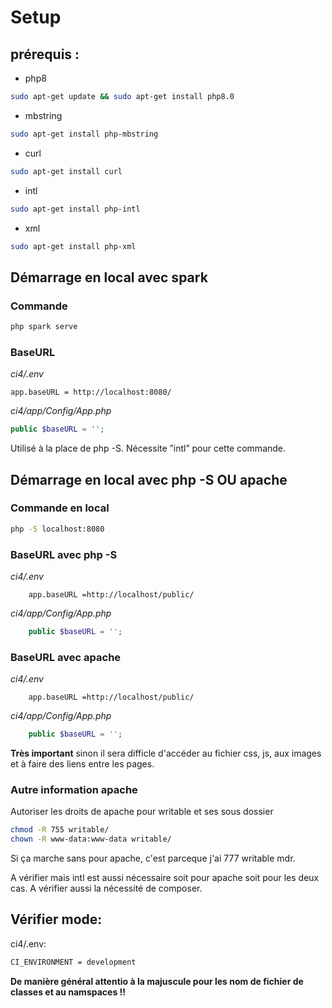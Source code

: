 # Setup

## prérequis :
- php8 
```bash
sudo apt-get update && sudo apt-get install php8.0
```
- mbstring 
```bash
sudo apt-get install php-mbstring
```
- curl
```bash
sudo apt-get install curl
```
- intl
```bash
sudo apt-get install php-intl
```
- xml
```bash
sudo apt-get install php-xml
```


## Démarrage en local avec spark

### Commande

```bash
php spark serve
```

### BaseURL
*ci4/.env*
```
app.baseURL = http://localhost:8080/
```
*ci4/app/Config/App.php*
```php
public $baseURL = '';
```
Utilisé à la place de php -S. Nécessite ”intl”  pour cette commande.


## Démarrage en local avec php -S OU apache

### Commande en local

```bash
php -S localhost:8080
```

### BaseURL avec php -S
*ci4/.env*
```
    app.baseURL =http://localhost/public/
```
*ci4/app/Config/App.php*
```php
    public $baseURL = '';
```

### BaseURL avec apache
*ci4/.env*
```
    app.baseURL =http://localhost/public/
```
*ci4/app/Config/App.php*
```php
    public $baseURL = '';
```

**Très important** sinon il sera difficle d'accéder au fichier css, js, aux images et à faire des liens entre les pages.

### Autre information apache

Autoriser les droits de apache pour writable et ses sous dossier 
```bash
chmod -R 755 writable/ 
chown -R www-data:www-data writable/
```
Si ça marche sans pour apache, c'est parceque j'ai 777 writable mdr.

A vérifier mais intl est aussi nécessaire soit pour apache soit pour les deux cas.
A vérifier aussi la nécessité de composer.

## Vérifier mode:

ci4/.env:

```bash
CI_ENVIRONMENT = development
```


**De manière général attentio à la majuscule pour les nom de fichier de classes et au namspaces !!**